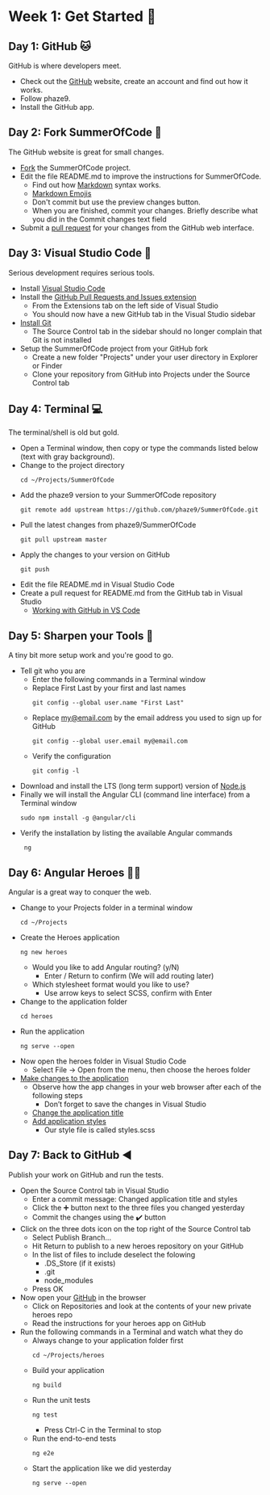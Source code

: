 # Week 1: Get Started :construction:

## Day 1: GitHub :cat:
GitHub is where developers meet.
- Check out the [GitHub](https://github.com) website, create an account and find out how it works. 
- Follow phaze9.
- Install the GitHub app.

## Day 2: Fork SummerOfCode :fork_and_knife:
The GitHub website is great for small changes.
- [Fork](https://help.github.com/en/github/getting-started-with-github/fork-a-repo) the SummerOfCode project.
- Edit the file README.md to improve the instructions for SummerOfCode. 
  - Find out how [Markdown](https://guides.github.com/features/mastering-markdown/) syntax works.
  - [Markdown Emojis](https://gist.github.com/rxaviers/7360908)
  - Don't commit but use the preview changes button.
  - When you are finished, commit your changes. Briefly describe what you did in the Commit changes text field 
- Submit a [pull request](https://help.github.com/en/github/collaborating-with-issues-and-pull-requests/creating-a-pull-request-from-a-fork) for your changes from the GitHub web interface.

## Day 3: Visual Studio Code :floppy_disk:
Serious development requires serious tools.
- Install [Visual Studio Code](https://code.visualstudio.com/)
- Install the [GitHub Pull Requests and Issues extension](https://marketplace.visualstudio.com/items?itemName=GitHub.vscode-pull-request-github)
  - From the Extensions tab on the left side of Visual Studio
  - You should now have a new GitHub tab in the Visual Studio sidebar
- [Install Git](https://git-scm.com/download/)
  - The Source Control tab in the sidebar should no longer complain that Git is not installed
- Setup the SummerOfCode project from your GitHub fork
  - Create a new folder "Projects" under your user directory in Explorer or Finder
  - Clone your repository from GitHub into Projects under the Source Control tab
  
## Day 4: Terminal :computer:
The terminal/shell is old but gold.
- Open a Terminal window, then  copy or type the commands listed below (text with gray background).
- Change to the project directory
    ```
    cd ~/Projects/SummerOfCode
    ```
- Add the phaze9 version to your SummerOfCode repository
    ```
    git remote add upstream https://github.com/phaze9/SummerOfCode.git
    ```
- Pull the latest changes from phaze9/SummerOfCode
    ``` 
    git pull upstream master
    ```
- Apply the changes to your version on GitHub
    ```
    git push
    ```
- Edit the file README.md in Visual Studio Code
- Create a pull request for README.md from the GitHub tab in Visual Studio
  - [Working with GitHub in VS Code](https://code.visualstudio.com/docs/editor/github)

## Day 5: Sharpen your Tools :key:
A tiny bit more setup work and you're good to go.  
 - Tell git who you are
   - Enter the following commands in a Terminal window
   - Replace First Last by your first and last names
     ```
     git config --global user.name "First Last"
     ```
   - Replace my@email.com by the email address you used to sign up for GitHub
     ```
     git config --global user.email my@email.com
     ```
   - Verify the configuration
     ```
     git config -l
     ```
 - Download and install the LTS (long term support) version of [Node.js](https://nodejs.org/)
 - Finally we will install the Angular CLI (command line interface) from a Terminal window
   ```
   sudo npm install -g @angular/cli
   ```
 - Verify the installation by listing the available Angular commands
   ```
    ng
   ```

## Day 6: Angular Heroes :ok_woman:
Angular is a great way to conquer the web.
 - Change to your Projects folder in a terminal window
   ```
   cd ~/Projects
   ```
 - Create the Heroes application
   ```
   ng new heroes
   ```
   - Would you like to add Angular routing? (y/N) 
     - Enter / Return to confirm (We will add routing later)
   - Which stylesheet format would you like to use?
     - Use arrow keys to select SCSS, confirm with Enter
 - Change to the application folder
   ```
   cd heroes
   ```
 - Run the application
   ```
   ng serve --open
   ```
 - Now open the heroes folder in Visual Studio Code
   - Select File -> Open from the menu, then choose the heroes folder
 - [Make changes to the application](https://angular.io/tutorial/toh-pt0#make-changes-to-the-application)
   - Observe how the app changes in your web browser after each of the following steps
     - Don’t forget to save the changes in Visual Studio
   - [Change the application title](https://angular.io/tutorial/toh-pt0#change-the-application-title)
   - [Add application styles](https://angular.io/tutorial/toh-pt0#add-application-styles)
     - Our style file is called styles.scss
 
## Day 7: Back to GitHub :arrow_backward:
Publish your work on GitHub and run the tests.
 - Open the Source Control tab in Visual Studio
   - Enter a commit message: Changed application title and styles
   - Click the :heavy_plus_sign: button next to the three files you changed yesterday
   - Commit the changes using the :heavy_check_mark: button
 - Click on the three dots icon on the top right of the Source Control tab
   - Select Publish Branch...
   - Hit Return to publish to a new heroes repository on your GitHub
   - In the list of files to include deselect the folowing
     - .DS_Store (if it exists)
     - .git
     - node_modules
   - Press OK
 - Now open your [GitHub](https://www.github.com/) in the browser
   - Click on Repositories and look at the contents of your new private heroes repo
   - Read the instructions for your heroes app on GitHub
 - Run the following commands in a Terminal and watch what they do
   - Always change to your application folder first
     ```
     cd ~/Projects/heroes
     ```
   - Build your application
     ```
     ng build
     ```
   - Run the unit tests
     ```
     ng test
     ```
     - Press Ctrl-C in the Terminal to stop
   - Run the end-to-end tests
     ```
     ng e2e
     ```
   - Start the application like we did yesterday
     ```
     ng serve --open
     ```
